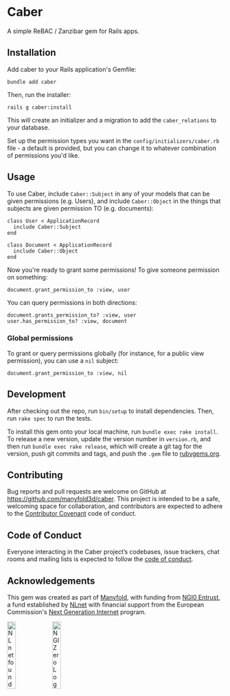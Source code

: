 # Caber

A simple ReBAC / Zanzibar gem for Rails apps.

## Installation

Add caber to your Rails application's Gemfile:

```
bundle add caber
```

Then, run the installer:

```
rails g caber:install
```

This will create an initializer and a migration to add the `caber_relations` to your database.

Set up the permission types you want in the `config/initializers/caber.rb` file - a default is provided, but you can change it to whatever combination of permissions you'd like.

## Usage

To use Caber, include `Caber::Subject` in any of your models that can be given permissions (e.g. Users), and include `Caber::Object` in the things that subjects are given permission TO (e.g. documents):

```
class User < ApplicationRecord
  include Caber::Subject
end

class Document < ApplicationRecord
  include Caber::Object
end
```

Now you're ready to grant some permissions! To give someone permission on something:

```
document.grant_permission_to :view, user
```

You can query permissions in both directions:
```
document.grants_permission_to? :view, user
user.has_permission_to? :view, document
```

### Global permissions

To grant or query permissions globally (for instance, for a public view permission), you can use a `nil` subject:

```
document.grant_permission_to :view, nil
```

## Development

After checking out the repo, run `bin/setup` to install dependencies. Then, run `rake spec` to run the tests.

To install this gem onto your local machine, run `bundle exec rake install`. To release a new version, update the version number in `version.rb`, and then run `bundle exec rake release`, which will create a git tag for the version, push git commits and tags, and push the `.gem` file to [rubygems.org](https://rubygems.org).

## Contributing

Bug reports and pull requests are welcome on GitHub at https://github.com/manyfold3d/caber. This project is intended to be a safe, welcoming space for collaboration, and contributors are expected to adhere to the [Contributor Covenant](http://contributor-covenant.org) code of conduct.

## Code of Conduct

Everyone interacting in the Caber project’s codebases, issue trackers, chat rooms and mailing lists is expected to follow the [code of conduct](https://github.com/manyfold3d/caber/blob/master/CODE_OF_CONDUCT.md).

## Acknowledgements

This gem was created as part of [Manyfold](https://manyfold.app), with funding from [NGI0 Entrust](https://nlnet.nl/entrust), a fund established by [NLnet](https://nlnet.nl) with financial support from the European Commission's [Next Generation Internet](https://ngi.eu) program.

[<img src="https://nlnet.nl/logo/banner.png" alt="NLnet foundation logo" width="20%" />](https://nlnet.nl)
[<img src="https://nlnet.nl/image/logos/NGI0_tag.svg" alt="NGI Zero Logo" width="20%" />](https://nlnet.nl/entrust)
